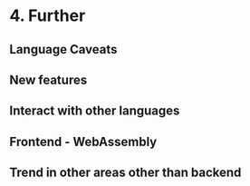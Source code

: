 # 4. Further
## Language Caveats
## New features
## Interact with other languages
## Frontend - WebAssembly
## Trend in other areas other than backend